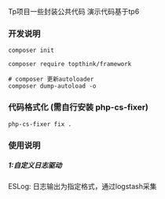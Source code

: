 Tp项目一些封装公共代码 演示代码基于tp6

### 开发说明

```shell
composer init

composer require topthink/framework
```


```shell
# composer 更新autoloader
composer dump-autoload -o
```

### 代码格式化 (需自行安装 php-cs-fixer)

```shell 
php-cs-fixer fix .
```


### 使用说明

##### 1:自定义日志驱动 

ESLog: 日志输出为指定格式，通过logstash采集



